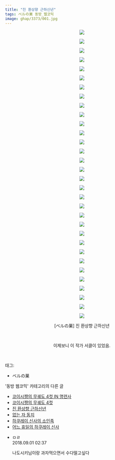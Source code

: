 ```yaml
---
title: "진 환상향 근하신년"
tags: ベルの巣 동방_웹코믹
image: ghap/3373/001.jpg
---
```

<div class="article">
<p style="text-align: center; clear: none; float: none;"><img src="{{ site.nasurl }}/ghap/3373/001.jpg"/></p>
<p style="text-align: center; clear: none; float: none;"><img src="{{ site.nasurl }}/ghap/3373/002.jpg"/></p>
<p style="text-align: center; clear: none; float: none;"><img src="{{ site.nasurl }}/ghap/3373/003.jpg"/></p>
<p style="text-align: center; clear: none; float: none;"><img src="{{ site.nasurl }}/ghap/3373/004.jpg"/></p>
<p style="text-align: center; clear: none; float: none;"><img src="{{ site.nasurl }}/ghap/3373/005.jpg"/></p>
<p style="text-align: center; clear: none; float: none;"><img src="{{ site.nasurl }}/ghap/3373/006.jpg"/></p>
<p style="text-align: center; clear: none; float: none;"><img src="{{ site.nasurl }}/ghap/3373/007.jpg"/></p>
<p style="text-align: center; clear: none; float: none;"><img src="{{ site.nasurl }}/ghap/3373/008.jpg"/></p>
<p style="text-align: center; clear: none; float: none;"><img src="{{ site.nasurl }}/ghap/3373/009.jpg"/></p>
<p style="text-align: center; clear: none; float: none;"><img src="{{ site.nasurl }}/ghap/3373/010.jpg"/></p>
<p style="text-align: center; clear: none; float: none;"><img src="{{ site.nasurl }}/ghap/3373/011.jpg"/></p>
<p style="text-align: center; clear: none; float: none;"><img src="{{ site.nasurl }}/ghap/3373/012.jpg"/></p>
<p style="text-align: center; clear: none; float: none;"><img src="{{ site.nasurl }}/ghap/3373/013.jpg"/></p>
<p style="text-align: center; clear: none; float: none;"><img src="{{ site.nasurl }}/ghap/3373/014.jpg"/></p>
<p style="text-align: center; clear: none; float: none;"><img src="{{ site.nasurl }}/ghap/3373/015.jpg"/></p>
<p style="text-align: center; clear: none; float: none;"><img src="{{ site.nasurl }}/ghap/3373/016.jpg"/></p>
<p style="text-align: center; clear: none; float: none;"><img src="{{ site.nasurl }}/ghap/3373/017.jpg"/></p>
<p style="text-align: center; clear: none; float: none;"><img src="{{ site.nasurl }}/ghap/3373/018.jpg"/></p>
<p style="text-align: center; clear: none; float: none;"><img src="{{ site.nasurl }}/ghap/3373/019.jpg"/></p>
<p style="text-align: center; clear: none; float: none;"><img src="{{ site.nasurl }}/ghap/3373/020.jpg"/></p>
<p style="text-align: center; clear: none; float: none;"><img src="{{ site.nasurl }}/ghap/3373/021.jpg"/></p>
<p style="text-align: center; clear: none; float: none;"><img src="{{ site.nasurl }}/ghap/3373/022.jpg"/></p>
<p style="text-align: center; clear: none; float: none;"><img src="{{ site.nasurl }}/ghap/3373/023.jpg"/></p>
<p style="text-align: center; clear: none; float: none;"><img src="{{ site.nasurl }}/ghap/3373/024.jpg"/></p>
<p style="text-align: center; clear: none; float: none;"><img src="{{ site.nasurl }}/ghap/3373/025.jpg"/></p>
<p style="text-align: center; clear: none; float: none;"><img src="{{ site.nasurl }}/ghap/3373/026.jpg"/></p>
<p style="text-align: center; clear: none; float: none;"><img src="{{ site.nasurl }}/ghap/3373/027.jpg"/></p>
<p style="text-align: center; clear: none; float: none;"><img src="{{ site.nasurl }}/ghap/3373/028.jpg"/></p>
<p style="text-align: center; clear: none; float: none;"><img src="{{ site.nasurl }}/ghap/3373/029.jpg"/></p>
<p style="text-align: center; clear: none; float: none;"><img src="{{ site.nasurl }}/ghap/3373/030.jpg"/></p>
<p style="text-align: center; clear: none; float: none;"><img src="{{ site.nasurl }}/ghap/3373/031.jpg"/></p>
<p style="text-align: center; clear: none; float: none;"><img src="{{ site.nasurl }}/ghap/3373/032.jpg"/></p>
<p style="text-align: center; clear: none; float: none;">[ベルの巣] 진 환상향 근하신년</p>
<p style="text-align: center; clear: none; float: none;"><br/></p>
<p style="text-align: center; clear: none; float: none;">이제보니 이 작가 서클이 있었음.</p>
<p><br/></p>
</div><div class="tagTrail">
<p>태그: </p>
<ul>
<li>ベルの巣</li>
</ul>
</div><div class="another">
<p>'동방 웹코믹' 카테고리의 다른 글</p>
<ul>
<li><a href="/2017-06-13-ghap_3375">코이시쨩의 무궤도 4컷 IN 명련사</a></li>
<li><a href="/2017-06-13-ghap_3374">코이시쨩의 무궤도 4컷</a></li>
<li><a href="/2017-06-13-ghap_3373">진 환상향 근하신년</a></li>
<li><a href="/2017-06-11-ghap_3372">없는 자 동지</a></li>
<li><a href="/2017-06-11-ghap_3371">하쿠레이 신사의 소인족</a></li>
<li><a href="/2017-06-11-ghap_3370">어느 휴일의 하쿠레이 신사</a></li>
</ul>
</div><div class="cb_module cb_fluid">
<div class="cb_wrt cb_profile">
<div class="comment">
<ul>
<li class="cb_thumb_off" id="comment15322832">
<div class="cb_comment_area">
<div class="cb_info_area">
<div class="cb_section">
<span class="cb_nick_name">ㅁㄹ</span>
</div>
<div class="cb_section">
<span class="cb_date">2018.09.01 02:37 </span>
</div>
</div>
<div class="cb_dsc_comment">
<p class="cb_dsc">
											나도시키님이랑 과자먹으면서 수다떨고싶다
										</p>
</div>
</div></li>
</ul>
</div>
</div><!-- commentList close -->
</div>